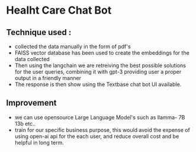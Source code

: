 # Healht Care Chat Bot 


## Technique used : 
* collected the data manually in the  form of pdf's
* FAISS vector database has been used to create the embeddings for the data collected 
* Then using the langchain we are retreiving the best possible solutions for the user queries, combining it with gpt-3 providing user a proper output in a friendly manner 
* The response is then show using the Textbase chat bot UI available.

## Improvement 
* we can use opensource Large Language Model's such as llamma- 7B 13b etc.. 
* train for our specific business purpose, this would avoid the expense of using open-ai api for the each user, and reduce overall cost and be helpful in long term. 

